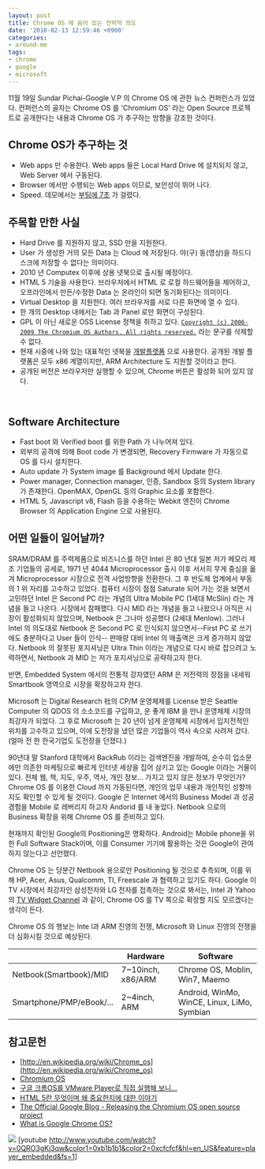 ```yaml
---
layout: post
title: Chrome OS 에 숨어 있는 전략적 의도
date: '2010-02-13 12:59:46 +0900'
categories:
- around-me
tags:
- chrome
- google
- microsoft
---
```


11월 19일 Sundar Pichai-Google V.P 의 Chrome OS 에 관한 뉴스 컨퍼런스가 있었다. 컨퍼런스의 골자는 Chrome OS 를 'Chromium OS' 라는 Open Source 프로젝트로 공개한다는 내용과 Chrome OS 가 추구하는 방향을 강조한 것이다.

## Chrome OS가 추구하는 것

- Web apps 만 수용한다. Web apps 들은 Local Hard Drive 에 설치되지 않고, Web Server 에서 구동된다.
- Browser 에서만 수행되는 Web apps 이므로, 보안성이 뛰어 나다.
- Speed. 데모에서는 [부팅에 7초](http://www.youtube.com/watch?v=PJXoQNCNCic) 가 걸렸다.

## 주목할 만한 사실

- Hard Drive 를 지원하지 않고, SSD 만을 지원한다.
- User 가 생성한 거의 모든 Data 는 Cloud 에 저장된다. 야(구) 동(영상)을 하드디스크에 저장할 수 없다는 의미이다.
- 2010 년 Computex 이후에 상용 넷북으로 출시될 예정이다.
- HTML 5 기술을 사용한다. 브라우저에서 HTML 로 로컬 하드웨어들을 제어하고, 오프라인에서 만든/수정한 Data 는 온라인이 되면 동기화된다는 의미이다.
- Virtual Desktop 을 지원한다. 여러 브라우저를 서로 다른 화면에 열 수 있다.
- 한 개의 Desktop 내에서는 Tab 과 Panel 로만 화면이 구성된다.
- GPL 이 아닌 새로운 OSS License 정책을 취하고 있다. [`Copyright (c) 2006-2009 The Chromium OS Authors. All rights reserved.`](http://git.chromium.org/cgi-bin/gitweb.cgi?p=chromiumos.git;a=blob;f=src/LICENSE;h=0aa7fc93577374e4f4c29387cf2a17ea95f8d4bc;hb=HEAD) 라는 문구를 삭제할 수 없다.
- 현재 시중에 나와 있는 대표적인 넷북을 [개발플랫폼](http://sites.google.com/a/chromium.org/dev/chromium-os/getting-dev-hardware/dev-hardware-list) 으로 사용한다. 공개된 개발 플랫폼은 모두 x86 계열이지만, ARM Architecture 도 지원할 것이라고 한다.
- 공개된 버전은 브라우저만 실행할 수 있으며, Chrome 버튼은 활성화 되어 있지 않다.

 
## Software Architecture

- Fast boot 와 Verified boot 를 위한 Path 가 나누어져 있다.
- 외부의 공격에 의해 Boot code 가 변경되면, Recovery Firmware 가 자동으로 OS 를 다시 설치한다.
- Auto update 가 System image 를 Background 에서 Update 한다.
- Power manager, Connection manager, 인증, Sandbox 등의 System library 가 존재한다. OpenMAX, OpenGL 등의 Graphic 요소를 포함한다.
- HTML 5, Javascript v8, Flash 등을 수용하는 Webkit 엔진이 Chrome Browser 의 Application Engine 으로 사용된다.

## 어떤 일들이 일어날까?

SRAM/DRAM 를 주력제품으로 비즈니스를 하던 Intel 은 80 년대 일본 저가 메모리 제조 기업들의 공세로, 1971 년 4044 Microprocessor 출시 이후 서서히 무게 중심을 옮겨 Microprocessor 시장으로 전격 사업방향을 전환한다. 그 후 반도체 업계에서 부동의 1 위 자리를 고수하고 있었다. 컴퓨터 시장이 점점 Saturate 되어 가는 것을 보면서 고민하던 Intel 은 Second PC 라는 개념의 Ultra Mobile PC (1세대 McSlin) 라는 개념을 들고 나온다. 시장에서 참패했다. 다시 MID 라는 개념을 들고 나왔으나 아직은 시장이 활성화되지 않았으며, Netbook 은 그나마 성공했다 (2세대 Menlow). 그러나 Intel 의 의도대로 Netbook 은 Second PC 로 인식되지 않으면서--First PC 로 쓰기에도 충분하다고 User 들이 인식-- 판매량 대비 Intel 의 매출액은 크게 증가하지 않았다. Netbook 의 잘못된 포지셔닝은 Ultra Thin 이라는 개념으로 다시 바로 잡으려고 노력하면서, Netbook 과 MID 는 저가 포지셔닝으로 공략하고자 한다.

반면, Embedded System 에서의 전통적 강자였던 ARM 은 저전력의 장점을 내세워 Smartbook 영역으로 시장을 확장하고자 한다.

Microsoft 는 Digital Research 社의 CP/M 운영체제를 License 받은 Seattle Computer 의 QDOS 의 소소코드를 구입하고, 운 좋게 IBM 을 만나 운영체제 시장의 최강자가 되었다. 그 후로 Microsoft 는 20 년이 넘게 운영체제 시장에서 입지전적인 위치를 고수하고 있으며, 이에 도전장을 냈던 많은 기업들이 역사 속으로 사려져 갔다. (얼마 전 한 한국기업도 도전장을 던졌다.)

90년대 말 Stanford 대학에서 BackRub 이라는 검색엔진을 개발하여, 순수히 입소문에만 의존한 마케팅으로 빠르게 인터넷 세상을 집어 삼키고 있는 Google 이라는 거물이 있다. 전체 웹, 책, 지도, 우주, 역사, 개인 정보... 가지고 있지 않은 정보가 무엇인가? Chrome OS 를 이용한 Cloud 까지 가동된다면, 개인의 업무 내용과 개인적인 성향까지도 확인할 수 있게 될 것이다. Google 은 Internet 에서의 Business Model 과 성공경험을 Mobile 로 레버리지 하고자 Andorid 를 내 놓았다. Netbook 으로의 Business 확장을 위해 Chrome OS 를 준비하고 있다.

현재까지 확인된 Google의 Positioning은 명확하다. Android는 Mobile phone을 위한 Full Software Stack이며, 이를 Consumer 기기에 활용하는 것은 Google이 관여하지 않는다고 선언했다.

Chrome OS 는 당분간 Netbook 용으로만 Positioning 될 것으로 추측되며, 이를 위해 HP, Acer, Asus, Qualcomm, TI, Freescale 과 협력하고 있기도 하다. Google 이 TV 시장에서 최강자인 삼성전자와 LG 전자를 접촉하는 것으로 봐서는, Intel 과 Yahoo 의 [TV Widget Channel](http://www.youtube.com/watch?v=YssuBHqDts8) 과 같이, Chrome OS 를 TV 쪽으로 확장할 지도 모르겠다는 생각이 든다.

Chrome OS 의 행보는 Inte l과 ARM 진영의 전쟁, Microsoft 와 Linux 진영의 전쟁을 더 심화시킬 것으로 예상된다. 

&nbsp;|Hardware|Software
---|---|---
Netbook(Smartbook)/MID|7~10inch, x86/ARM|Chrome OS, Moblin, Win7, Maemo
Smartphone/PMP/eBook/...|2~4inch, ARM|Android, WinMo, WinCE, Linux, LiMo, Symbian

## 참고문헌

- [http://en.wikipedia.org/wiki/Chrome_os](http://en.wikipedia.org/wiki/Chrome_os)
- [Chromium OS](http://sites.google.com/a/chromium.org/dev/chromium-os)
- [구글 크롬OS를 VMware Player로 직접 실행해 보니...](http://studioxga.net/1196)
- [HTML 5란 무엇이며 왜 중요한지에 대한 이야기](http://www.mickeykim.com/60)
- [The Official Google Blog - Releasing the Chromium OS open source project](http://googleblog.blogspot.com/2009/11/releasing-chromium-os-open-source.html)
- [What is Google Chrome OS?](http://www.youtube.com/watch?v=0QRO3gKj3qw)

[![](http://img.youtube.com/vi/0QRO3gKj3qw/0.jpg)](http://www.youtube.com/watch?v=0QRO3gKj3qw)
[youtube http://www.youtube.com/watch?v=0QRO3gKj3qw&color1=0xb1b1b1&color2=0xcfcfcf&hl=en_US&feature=player_embedded&fs=1]

